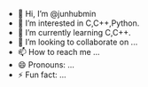 - 👋 Hi, I’m @junhubmin
- 👀 I’m interested in C,C++,Python.
- 🌱 I’m currently learning C,C++.
- 💞️ I’m looking to collaborate on ...
- 📫 How to reach me ...
- 😄 Pronouns: ...
- ⚡ Fun fact: ...

<!---
junhubmin/junhubmin is a ✨ special ✨ repository because its `README.md` (this file) appears on your GitHub profile.
You can click the Preview link to take a look at your changes.
--->
